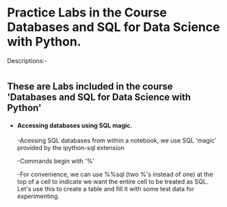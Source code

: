 # Practice Labs in the Course Databases and SQL for Data Science with Python.

Descriptions:-

# <h2>These are Labs included in the course 'Databases and SQL for Data Science with Python' </h2> 
<ul>
  
<h4> <li> Accessing databases using SQL magic. </li> </h4>
<p>-Acessing SQL databases from within a notebook, we use SQL 'magic' provided by the ipython-sql extension</p>
<p>-Commands begin with '%'</p>
<p>-For convenience, we can use %%sql (two %'s instead of one) at the top of a cell to indicate we want the entire cell to be treated as SQL. Let's use this to create a table and fill it with some test data for experimenting.</p>

</ul>
<p></p>
